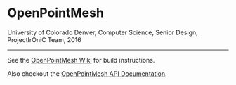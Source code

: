 # OpenPointMesh
University of Colorado Denver, Computer Science, Senior Design, ProjectIrOniC Team, 2016

-----

See the [OpenPointMesh Wiki](https://github.com/ProjectIRoniC/OpenPointMesh/wiki) for build instructions.

Also checkout the [OpenPointMesh API Documentation](http://projectironic.github.io/OpenPointMesh/).
